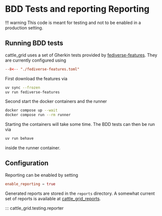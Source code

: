 # BDD Tests and reporting Reporting

!!! warning
    This code is meant for testing and not to be enabled
    in a production setting.

## Running BDD tests

cattle_grid uses a set of Gherkin tests provided by
[fediverse-features](https://codeberg.org/helge/fediverse-features). They are currently configured
using

```toml title="fediverse-features.toml"
--8<-- "./fediverse-features.toml"
```

First download the features via

```bash
uv sync --frozen
uv run fediverse-features
```

Second start the docker containers and the runner

```bash
docker compose up --wait
docker compose run --rm runner
```

Starting the containers will take some time. The BDD tests can
then be run via

```bash
uv run behave
```

inside the runner container.

## Configuration

Reporting can be enabled by setting

```toml title="cattle_grid.toml"
enable_reporting = true
```

Generated reports are stored in the `reports` directory.
A somewhat current set of reports is available
at [cattle_grid_reports](https://helge.codeberg.page/cattle_grid_reports/).

::: cattle_grid.testing.reporter
